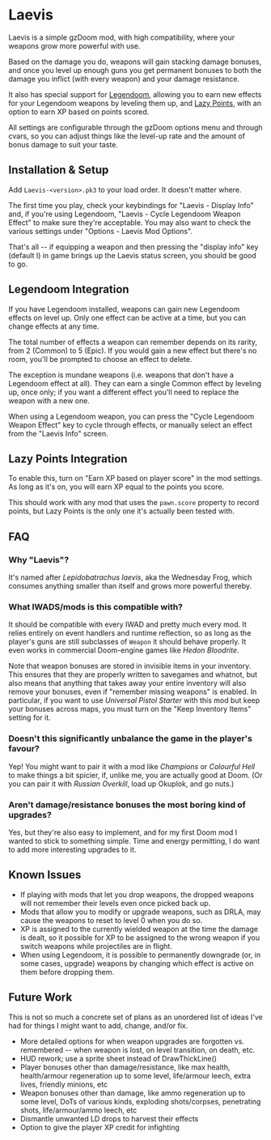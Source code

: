 # Laevis

Laevis is a simple gzDoom mod, with high compatibility, where your weapons grow more powerful with use.

Based on the damage you do, weapons will gain stacking damage bonuses, and once you level up enough guns you get permanent bonuses to both the damage you inflict (with every weapon) and your damage resistance.

It also has special support for [Legendoom](https://forum.zdoom.org/viewtopic.php?t=51035), allowing you to earn new effects for your Legendoom weapons by leveling them up, and [Lazy Points](https://forum.zdoom.org/viewtopic.php?f=105&t=66565), with an option to earn XP based on points scored.

All settings are configurable through the gzDoom options menu and through cvars, so you can adjust things like the level-up rate and the amount of bonus damage to suit your taste.

## Installation & Setup

Add `Laevis-<version>.pk3` to your load order. It doesn't matter where.

The first time you play, check your keybindings for "Laevis - Display Info" and, if you're using Legendoom, "Laevis - Cycle Legendoom Weapon Effect" to make sure they're acceptable. You may also want to check the various settings under "Options - Laevis Mod Options".

That's all -- if equipping a weapon and then pressing the "display info" key (default I) in game brings up the Laevis status screen, you should be good to go.

## Legendoom Integration

If you have Legendoom installed, weapons can gain new Legendoom effects on level up. Only one effect can be active at a time, but you can change effects at any time.

The total number of effects a weapon can remember depends on its rarity, from 2 (Common) to 5 (Epic). If you would gain a new effect but there's no room, you'll be prompted to choose an effect to delete.

The exception is mundane weapons (i.e. weapons that don't have a Legendoom effect at all). They can earn a single Common effect by leveling up, once only; if you want a different effect you'll need to replace the weapon with a new one.

When using a Legendoom weapon, you can press the "Cycle Legendoom Weapon Effect" key to cycle through effects, or manually select an effect from the "Laevis Info" screen.

## Lazy Points Integration

To enable this, turn on "Earn XP based on player score" in the mod settings. As long as it's on, you will earn XP equal to the points you score.

This should work with any mod that uses the `pawn.score` property to record points, but Lazy Points is the only one it's actually been tested with.

## FAQ

### Why "Laevis"?

It's named after *Lepidobatrachus laevis*, aka the Wednesday Frog, which consumes anything smaller than itself and grows more powerful thereby.

### What IWADS/mods is this compatible with?

It should be compatible with every IWAD and pretty much every mod. It relies entirely on event handlers and runtime reflection, so as long as the player's guns are still subclasses of `Weapon` it should behave properly. It even works in commercial Doom-engine games like *Hedon Bloodrite*.

Note that weapon bonuses are stored in invisible items in your inventory. This ensures that they are properly written to savegames and whatnot, but also means that anything that takes away your entire inventory will also remove your bonuses, even if "remember missing weapons" is enabled. In particular, if you want to use *Universal Pistol Starter* with this mod but keep your bonuses across maps, you must turn on the "Keep Inventory Items" setting for it.

### Doesn't this significantly unbalance the game in the player's favour?

Yep! You might want to pair it with a mod like *Champions* or *Colourful Hell* to make things a bit spicier, if, unlike me, you are actually good at Doom. (Or you can pair it with *Russian Overkill*, load up Okuplok, and go nuts.)

### Aren't damage/resistance bonuses the most boring kind of upgrades?

Yes, but they're also easy to implement, and for my first Doom mod I wanted to stick to something simple. Time and energy permitting, I do want to add more interesting upgrades to it.

## Known Issues

- If playing with mods that let you drop weapons, the dropped weapons will not remember their levels even once picked back up.
- Mods that allow you to modify or upgrade weapons, such as DRLA, may cause the weapons to reset to level 0 when you do so.
- XP is assigned to the currently wielded weapon at the time the damage is dealt, so it possible for XP to be assigned to the wrong weapon if you switch weapons while projectiles are in flight.
- When using Legendoom, it is possible to permanently downgrade (or, in some cases, upgrade) weapons by changing which effect is active on them before dropping them.

## Future Work

This is not so much a concrete set of plans as an unordered list of ideas I've had for things I might want to add, change, and/or fix.
- More detailed options for when weapon upgrades are forgotten vs. remembered -- when weapon is lost, on level transition, on death, etc.
- HUD rework; use a sprite sheet instead of DrawThickLine()
- Player bonuses other than damage/resistance, like max health, health/armour regeneration up to some level, life/armour leech, extra lives, friendly minions, etc
- Weapon bonuses other than damage, like ammo regeneration up to some level, DoTs of various kinds, exploding shots/corpses, penetrating shots, life/armour/ammo leech, etc
- Dismantle unwanted LD drops to harvest their effects
- Option to give the player XP credit for infighting
